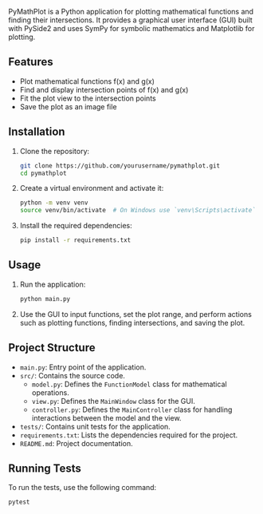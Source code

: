 PyMathPlot is a Python application for plotting mathematical functions and finding their intersections. It provides a graphical user interface (GUI) built with PySide2 and uses SymPy for symbolic mathematics and Matplotlib for plotting.

## Features

- Plot mathematical functions f(x) and g(x)
- Find and display intersection points of f(x) and g(x)
- Fit the plot view to the intersection points
- Save the plot as an image file

## Installation

1. Clone the repository:
    ```sh
    git clone https://github.com/yourusername/pymathplot.git
    cd pymathplot
    ```

2. Create a virtual environment and activate it:
    ```sh
    python -m venv venv
    source venv/bin/activate  # On Windows use `venv\Scripts\activate`
    ```

3. Install the required dependencies:
    ```sh
    pip install -r requirements.txt
    ```

## Usage

1. Run the application:
    ```sh
    python main.py
    ```

2. Use the GUI to input functions, set the plot range, and perform actions such as plotting functions, finding intersections, and saving the plot.

## Project Structure

- `main.py`: Entry point of the application.
- `src/`: Contains the source code.
  - `model.py`: Defines the `FunctionModel` class for mathematical operations.
  - `view.py`: Defines the `MainWindow` class for the GUI.
  - `controller.py`: Defines the `MainController` class for handling interactions between the model and the view.
- `tests/`: Contains unit tests for the application.
- `requirements.txt`: Lists the dependencies required for the project.
- `README.md`: Project documentation.

## Running Tests

To run the tests, use the following command:
```sh
pytest